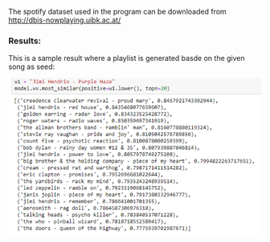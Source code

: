 The spotify dataset used in the program can be downloaded from http://dbis-nowplaying.uibk.ac.at/ 

### Results:
This is a sample result where a playlist is generated basde on the given song as seed:

![Playlist Generation](https://github.com/Kaustubh-Sable/Independent-Study_RecommenderSystems/blob/master/Playlist_Generation/examplerec.PNG)
